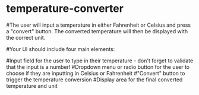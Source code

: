 # temperature-converter
#The user will input a temperature in either Fahrenheit or Celsius and press a "convert" button. The converted temperature will then be displayed with the correct unit.

#Your UI should include four main elements:

#Input field for the user to type in their temperature - don't forget to validate that the input is a number!
#Dropdown menu or radio button for the user to choose if they are inputting in Celsius or Fahrenheit
#"Convert" button to trigger the temperature conversion
#Display area for the final converted temperature and unit
